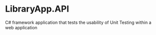 # LibraryApp.API

C# framework application that tests the usability of Unit Testing within a web application
